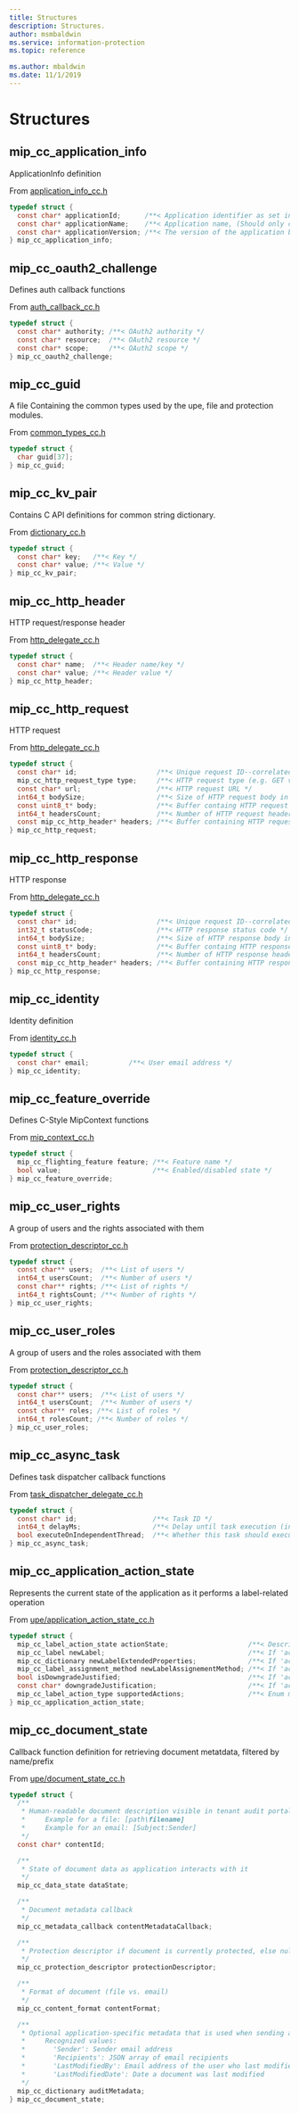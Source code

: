 ```yaml
---
title: Structures
description: Structures.
author: msmbaldwin
ms.service: information-protection
ms.topic: reference

ms.author: mbaldwin
ms.date: 11/1/2019
---
```


# Structures

## mip_cc_application_info

ApplicationInfo definition

From [application_info_cc.h](https://github.com/AzureAD/mip-sdk-for-cpp/blob/develop/src/api/mip_cc/application_info_cc.h)

```c
typedef struct {
  const char* applicationId;      /**< Application identifier as set in the AAD portal, (Should be a GUID without brackets). */
  const char* applicationName;    /**< Application name, (Should only contain valid ASCII character excluding ';') */
  const char* applicationVersion; /**< The version of the application being used, (Should only contain valid ASCII character excluding ';')  */
} mip_cc_application_info;
```

## mip_cc_oauth2_challenge

Defines auth callback functions

From [auth_callback_cc.h](https://github.com/AzureAD/mip-sdk-for-cpp/blob/develop/src/api/mip_cc/auth_callback_cc.h)

```c
typedef struct {
  const char* authority; /**< OAuth2 authority */
  const char* resource;  /**< OAuth2 resource */
  const char* scope;     /**< OAuth2 scope */
} mip_cc_oauth2_challenge;
```

## mip_cc_guid

A file Containing the common types used by the upe, file and protection modules.

From [common_types_cc.h](https://github.com/AzureAD/mip-sdk-for-cpp/blob/develop/src/api/mip_cc/common_types_cc.h)

```c
typedef struct {
  char guid[37];
} mip_cc_guid;
```

## mip_cc_kv_pair

Contains C API definitions for common string dictionary.

From [dictionary_cc.h](https://github.com/AzureAD/mip-sdk-for-cpp/blob/develop/src/api/mip_cc/dictionary_cc.h)

```c
typedef struct {
  const char* key;   /**< Key */
  const char* value; /**< Value */
} mip_cc_kv_pair;
```

## mip_cc_http_header

HTTP request/response header

From [http_delegate_cc.h](https://github.com/AzureAD/mip-sdk-for-cpp/blob/develop/src/api/mip_cc/http_delegate_cc.h)

```c
typedef struct {
  const char* name;  /**< Header name/key */
  const char* value; /**< Header value */
} mip_cc_http_header;
```

## mip_cc_http_request

HTTP request

From [http_delegate_cc.h](https://github.com/AzureAD/mip-sdk-for-cpp/blob/develop/src/api/mip_cc/http_delegate_cc.h)

```c
typedef struct {
  const char* id;                    /**< Unique request ID--correlated with the same property in mip_cc_http_response */
  mip_cc_http_request_type type;     /**< HTTP request type (e.g. GET vs. POST) */
  const char* url;                   /**< HTTP request URL */
  int64_t bodySize;                  /**< Size of HTTP request body in bytes */
  const uint8_t* body;               /**< Buffer containg HTTP request body */
  int64_t headersCount;              /**< Number of HTTP request headers */
  const mip_cc_http_header* headers; /**< Buffer containing HTTP request headers */
} mip_cc_http_request;
```

## mip_cc_http_response

HTTP response

From [http_delegate_cc.h](https://github.com/AzureAD/mip-sdk-for-cpp/blob/develop/src/api/mip_cc/http_delegate_cc.h)

```c
typedef struct {
  const char* id;                    /**< Unique request ID--correlated with the same property in mip_cc_http_request */
  int32_t statusCode;                /**< HTTP response status code */
  int64_t bodySize;                  /**< Size of HTTP response body in bytes */
  const uint8_t* body;               /**< Buffer containg HTTP response body */
  int64_t headersCount;              /**< Number of HTTP response headers */
  const mip_cc_http_header* headers; /**< Buffer containing HTTP response headers */
} mip_cc_http_response;
```

## mip_cc_identity

Identity definition

From [identity_cc.h](https://github.com/AzureAD/mip-sdk-for-cpp/blob/develop/src/api/mip_cc/identity_cc.h)

```c
typedef struct {
  const char* email;          /**< User email address */
} mip_cc_identity;
```

## mip_cc_feature_override

Defines C-Style MipContext functions

From [mip_context_cc.h](https://github.com/AzureAD/mip-sdk-for-cpp/blob/develop/src/api/mip_cc/mip_context_cc.h)

```c
typedef struct {
  mip_cc_flighting_feature feature; /**< Feature name */
  bool value;                       /**< Enabled/disabled state */
} mip_cc_feature_override;
```

## mip_cc_user_rights

A group of users and the rights associated with them

From [protection_descriptor_cc.h](https://github.com/AzureAD/mip-sdk-for-cpp/blob/develop/src/api/mip_cc/protection_descriptor_cc.h)

```c
typedef struct {
  const char** users;  /**< List of users */
  int64_t usersCount;  /**< Number of users */
  const char** rights; /**< List of rights */
  int64_t rightsCount; /**< Number of rights */
} mip_cc_user_rights;
```

## mip_cc_user_roles

A group of users and the roles associated with them

From [protection_descriptor_cc.h](https://github.com/AzureAD/mip-sdk-for-cpp/blob/develop/src/api/mip_cc/protection_descriptor_cc.h)

```c
typedef struct {
  const char** users;  /**< List of users */
  int64_t usersCount;  /**< Number of users */
  const char** roles; /**< List of roles */
  int64_t rolesCount; /**< Number of roles */
} mip_cc_user_roles;
```

## mip_cc_async_task

Defines task dispatcher callback functions

From [task_dispatcher_delegate_cc.h](https://github.com/AzureAD/mip-sdk-for-cpp/blob/develop/src/api/mip_cc/task_dispatcher_delegate_cc.h)

```c
typedef struct {
  const char* id;                   /**< Task ID */
  int64_t delayMs;                  /**< Delay until task execution (in milliseconds) */
  bool executeOnIndependentThread;  /**< Whether this task should execute on a completely independent thread or can re-use a shared thread */
} mip_cc_async_task;
```

## mip_cc_application_action_state

Represents the current state of the application as it performs a label-related operation

From [upe/application_action_state_cc.h](https://github.com/AzureAD/mip-sdk-for-cpp/blob/develop/src/api/mip_cc/upe/application_action_state_cc.h)

```c
typedef struct {
  mip_cc_label_action_state actionState;                    /**< Describes if/how an application is attempting to change label state. */
  mip_cc_label newLabel;                                    /**< If 'actionType' is 'UPDATE': New label. */
  mip_cc_dictionary newLabelExtendedProperties;             /**< If 'actionType' is 'UPDATE': Additional properties to be written to metadata. */
  mip_cc_label_assignment_method newLabelAssignementMethod; /**< If 'actionType' is 'UPDATE': The method of assignment of the new label. */
  bool isDowngradeJustified;                                /**< If 'actionType' is 'UPDATE': Whether or not a label downgrade has been justified by user. */
  const char* downgradeJustification;                       /**< If 'actionType' is 'UPDATE': Label downgrade justification text provided by user. */
  mip_cc_label_action_type supportedActions;                /**< Enum mask describing the label-related actions an application is able to perform. */
} mip_cc_application_action_state;
```

## mip_cc_document_state

Callback function definition for retrieving document metatdata, filtered by name/prefix

From [upe/document_state_cc.h](https://github.com/AzureAD/mip-sdk-for-cpp/blob/develop/src/api/mip_cc/upe/document_state_cc.h)

```c
typedef struct {
  /**
   * Human-readable document description visible in tenant audit portal
   *     Example for a file: [path\filename]
   *     Example for an email: [Subject:Sender]
   */
  const char* contentId;

  /**
   * State of document data as application interacts with it
   */
  mip_cc_data_state dataState;

  /**
   * Document metadata callback
   */
  mip_cc_metadata_callback contentMetadataCallback;

  /**
   * Protection descriptor if document is currently protected, else null
   */
  mip_cc_protection_descriptor protectionDescriptor;

  /**
   * Format of document (file vs. email)
   */
  mip_cc_content_format contentFormat;

  /**
   * Optional application-specific metadata that is used when sending audit reports
   *     Recognized values:
   *       'Sender': Sender email address
   *       'Recipients': JSON array of email recipients
   *       'LastModifiedBy': Email address of the user who last modified a document
   *       'LastModifiedDate': Date a document was last modified
   */
  mip_cc_dictionary auditMetadata;
} mip_cc_document_state;
```


